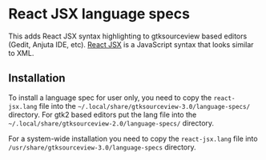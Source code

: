 React JSX language specs
========================

This adds React JSX syntax highlighting to gtksourceview based editors
(Gedit, Anjuta IDE, etc).
[React JSX](https://facebook.github.io/react/docs/jsx-in-depth.html) is 
a JavaScript syntax that looks similar to XML.

Installation
------------

To install a language spec for user only, you need to copy the 
`react-jsx.lang` file into the
`~/.local/share/gtksourceview-3.0/language-specs/` directory.
For gtk2 based editors put the lang file into the
`~/.local/share/gtksourceview-2.0/language-specs/` directory.

For a system-wide installation you need to copy the `react-jsx.lang` file
into `/usr/share/gtksourceview-3.0/language-specs` directory.
